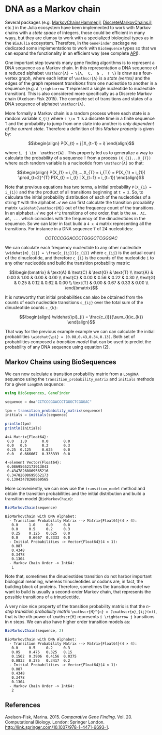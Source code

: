 # DNA as a Markov chain

Several packages (e.g. [MarkovChainsHammer.jl](https://github.com/sandreza/MarkovChainHammer.jl), [DiscreteMarkovChains.jl](https://github.com/Maelstrom6/DiscreteMarkovChains.jl), etc.) in the Julia ecosystem have been implemented to work with Markov chains with a *state space* of integers, those could be efficient in many ways, but they are clumsy to work with a specialized biological types as in
the `BioJulia` ecosystem. Therefore, in the `GeneFinder` package we
dedicated some implementations to work with `BioSequence` types so that
we can expand the functionality in an efficient way (see complete
[API](https://camilogarciabotero.github.io/GeneFinder.jl/dev/api/)).

One important step towards many gene finding algorithms is to represent
a DNA sequence as a Markov chain. In this representation a DNA sequence
of a reduced alphabet ``\mathscr{A} = \{A,  C,  G ,  T \}`` is draw as a four-vertex
graph, where each letter of ``\mathscr{A}`` is a *state (vertex)* and the edges of the
graph represent *transitions* from one nucleotide to another in a
sequence (e.g. ``A \rightarrow T`` represent a single nucleotide to nucleotide
transition). This is also considered more specifically as a Discrete
Markov chain (Axelson-Fisk 2015). The complete set of transitions and
states of a DNA sequence of alphabet ``\mathscr{A}``.

More formally a Markov chain is a random process where each state is a
random variable ``X_{t}`` where ``t \in T`` is a discrete time in a finite
sequence ``T`` and the probability to jump from one state into another is
*only dependent of the current state*. Therefore a definition of this
*Markov property* is given by:

``` math
\begin{align}
P(X_{t} = j |X_{t−1} = i)
\end{align}
```

where ``i, j \in  \mathscr{A}`` . This property led us to generalize a way to
calculate the probability of a sequence ``T`` from a process
``(X_{1}...X_{T})`` where each random variable is a nucleotide from ``\mathscr{A}`` so
that:

``` math
\begin{align}
P(X_{1} = i_{1},...,X_{T} = i_{T}) = P(X_{1} = i_{1}) \prod_{t=2}^{T} P(X_{t} = i_{t} | X_{t−1} = i_{t−1})
\end{align}
```

Note that previous equations has two terms, a initial probability
``P(X_{1} = i_{1})`` and the the product of all transitions beginning at
``t = 2``. So, to calculate the initial probability distribution of each of
the nucleotides of a string ``T`` with the alphabet 𝒜 we can first
calculate the transition probability matrix ``\widehat{\mathscr{M}}`` out of the frequency count of the transitions. In an alphabet 𝒜 we got ``4^2`` transitions of
one order, that is the ``AA, AC, AG, ...`` which coincides with
the frequency of the dinucleotides in the sequence. So we can later in
fact build a ``4 x 4`` matrix representing all the transitions. For instance
in a DNA sequence ``T`` of 24 nucleotides:  

``` math
CCTCCCGGACCCTGGGCTCGGGAC
```

We can calculate each frequency nucleotide to any other nucleotide
``\widehat{m}_{ij} = \frac{c_{ij}}{c_{i}}`` where ``c_{ij}``
is the actual count of the dinucleotide, and therefore ``c_{i}``
is the counts of the nucleotide ``i`` to any other nucleotide and build
the transition probability matrix:

``` math
\begin{bmatrix}
   & \text{A} & \text{C} & \text{G} & \text{T} \\
\text{A} & 0.00 & 1.00 & 0.00 & 0.00 \\
\text{C} & 0.00 & 0.56 & 0.22 & 0.30 \\
\text{G} & 0.25 & 0.12 & 0.62 & 0.00 \\
\text{T} & 0.00 & 0.67 & 0.33 & 0.00 \\
\end{bmatrix}
```

It is noteworthy that initial probabilities can also be obtained from
the counts of each nucleotide transitions ``c_{ij}`` over the
total sum of the dinucleotide counts ``c_{k}``:

``` math
\begin{align}
\widehat{\pi}_{i} = \frac{c_{i}}{\sum_{k}c_{k}}
\end{align}
```

That way for the previous example example we can can calculate the
initial probabilities ``\widehat{\pi} = (0.08,0.43,0.34,0.13)``. Both set of
probabilities composed a *transition model* that can be used to predict
the probability of any DNA sequence using equation (2).

## Markov Chains using BioSequences

We can now calculate a transition probability matrix from a `LongDNA`
sequence using the `transition_probability_matrix` and
`initials` methods for a given `LongDNA` sequence:

``` julia
using BioSequences, GeneFinder

sequence = dna"CCTCCCGGACCCTGGGCTCGGGAC"

tpm = transition_probability_matrix(sequence)
initials = initials(sequence)

println(tpm)
println(initials)
```

    4×4 Matrix{Float64}:
     0.0   1.0       0.0       0.0
     0.0   0.5       0.2       0.3
     0.25  0.125     0.625     0.0
     0.0   0.666667  0.333333  0.0

    4-element Vector{Float64}:
     0.08695652173913043
     0.43478260869565216
     0.34782608695652173
     0.13043478260869565

More conveniently, we can now use the `transition_model` method and
obtain the transition probabilities and the initial distribution and
build a transition model (`BioMarkovChain`):

``` julia
BioMarkovChain(sequence)
```

    BioMarkovChain with DNA Alphabet:
      - Transition Probability Matrix --> Matrix{Float64}(4 × 4):
       0.0     1.0     0.0     0.0
       0.0     0.5     0.2     0.3
       0.25    0.125   0.625   0.0
       0.0     0.6667  0.3333  0.0
      - Initial Probabilities -> Vector{Float64}(4 × 1):
       0.087
       0.4348
       0.3478
       0.1304
      - Markov Chain Order -> Int64:
       1

Note that, sometimes the dinucleotides transition do not harbor
important biological meaning, whereas trinucleotides or codons are, in
fact, the building block of proteins. Therefore, sometimes the
transition model we want to build is usually a second-order Markov
chain, that represents the possible transitions of a trinucleotide.

A very nice nice property of the transition probability matrix is that
the *n-step transition probability matrix* ``\mathscr{M}^{n} = (\mathscr{m}_{ij}(n))``, that is the *n*th power of ``\mathscr{M}`` represents ``i \rightarrow j`` transitions in *n* steps. We can also have higher order transition models as:

``` julia
BioMarkovChain(sequence, 2)
```

    BioMarkovChain with DNA Alphabet:
      - Transition Probability Matrix --> Matrix{Float64}(4 × 4):
       0.0     0.5     0.2     0.3
       0.05    0.475   0.325   0.15
       0.1562  0.3906  0.4156  0.0375
       0.0833  0.375   0.3417  0.2
      - Initial Probabilities -> Vector{Float64}(4 × 1):
       0.087
       0.4348
       0.3478
       0.1304
      - Markov Chain Order -> Int64:
       2


## References

Axelson-Fisk, Marina. 2015. *Comparative Gene Finding*. Vol. 20.
Computational Biology. London: Springer London.
<http://link.springer.com/10.1007/978-1-4471-6693-1>.